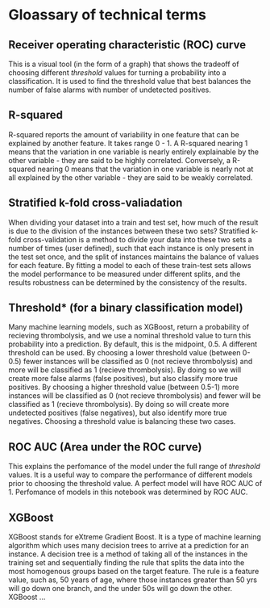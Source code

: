 # Gloassary of technical terms

## Receiver operating characteristic (ROC) curve

This is a visual tool (in the form of a graph) that shows the tradeoff of choosing different *threshold* values for turning a probability into a classification. It is used to find the threshold value that best balances the number of false alarms with number of undetected positives.

## R-squared

R-squared reports the amount of variability in one feature that can be explained by another feature. It takes range 0 - 1. A R-squared nearing 1 means that the variation in one variable is nearly entirely explainable by the other variable - they are said to be highly correlated. Conversely, a R-squared nearing 0 means that the variation in one variable is nearly not at all explained by the other variable - they are said to be weakly correlated.

## Stratified k-fold cross-valiadation

When dividing your dataset into a train and test set, how much of the result is due to the division of the instances between these two sets? Stratified k-fold cross-validation is a method to divide your data into these two sets a number of times (user defined), such that each instance is only present in the test set once, and the split of instances maintains the balance of values for each feature. By fitting a model to each of these train-test sets allows the model performance to be measured under different splits, and the results robustness can be determined by the consistency of the results.

## Threshold* (for a binary classification model)

Many machine learning models, such as XGBoost, return a probability of recieving thrombolysis, and we use a nominal threshold value to turn this probability into a prediction. By default, this is the midpoint, 0.5. A different threshold can be used. By choosing a lower threshold value (between 0-0.5) fewer instances will be classified as 0 (not recieve thrombolysis) and more will be classified as 1 (recieve thrombolysis). By doing so we will create more false alarms (false positives), but also classify more true positives. By choosing a higher threshold value (between 0.5-1) more instances will be classified as 0 (not recieve thrombolysis) and fewer will be classified as 1 (recieve thrombolysis). By doing so will create more undetected positives (false negatives), but also identify more true negatives. Choosing a threshold value is balancing these two cases.

## ROC AUC (Area under the ROC curve)

This explains the perfomance of the model under the full range of *threshold* values. It is a useful way to compare the performance of different models prior to choosing the threshold value. A perfect model will have ROC AUC of 1. Perfomance of models in this notebook was determined by ROC AUC.

## XGBoost

XGBoost stands for eXtreme Gradient Boost. It is a type of machine learning algorithm which uses many decision trees to arrive at a prediction for an instance. A decision tree is a method of taking all of the instances in the training set and sequentially finding the rule that splits the data into the most homogenous groups based on the target feature. The rule is a feature value, such as, 50 years of age, where those instances greater than 50 yrs will go down one branch, and the under 50s will go down the other. XGBoost ...
